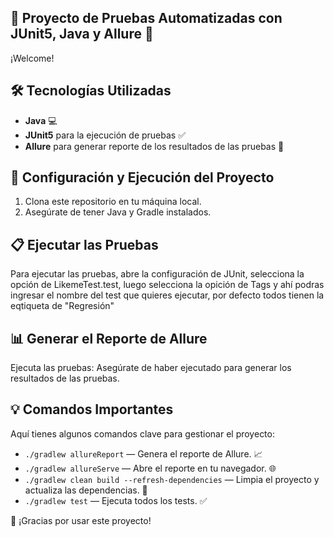 ## 🚀 Proyecto de Pruebas Automatizadas con JUnit5, Java y Allure 🚀

¡Welcome!

## 🛠️ Tecnologías Utilizadas

- **Java** 💻
- **JUnit5** para la ejecución de pruebas ✅
- **Allure** para generar reporte de los resultados de las pruebas 🎉

## 📑 Configuración y Ejecución del Proyecto

1. Clona este repositorio en tu máquina local.
2. Asegúrate de tener Java y Gradle instalados.

## 📋 Ejecutar las Pruebas
Para ejecutar las pruebas, abre la configuración de JUnit, selecciona la opción de LikemeTest.test, luego selecciona la opición de Tags y ahí podras ingresar el nombre del test que quieres ejecutar, por defecto todos tienen la eqtiqueta de "Regresión"

## 📊 Generar el Reporte de Allure
Ejecuta las pruebas: Asegúrate de haber ejecutado  para generar los resultados de las pruebas.


## 💡 Comandos Importantes

Aquí tienes algunos comandos clave para gestionar el proyecto:

- `./gradlew allureReport`  — Genera el reporte de Allure. 📈
- `./gradlew allureServe`   — Abre el reporte en tu navegador. 🌐
- `./gradlew clean build --refresh-dependencies` — Limpia el proyecto y actualiza las dependencias. 🔄
- `./gradlew test`          — Ejecuta todos los tests. ✅


		

🎉 ¡Gracias por usar este proyecto!
